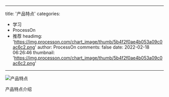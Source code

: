 
---
title: '产品特点'
categories: 
 - 学习
 - ProcessOn
 - 推荐
headimg: 'https://img.processon.com/chart_image/thumb/5b4f2f0ae4b053a09c0ac6c2.png'
author: ProcessOn
comments: false
date: 2022-02-18 06:26:46
thumbnail: 'https://img.processon.com/chart_image/thumb/5b4f2f0ae4b053a09c0ac6c2.png'
---

<div>   
<img class="thumb" alt="产品特点" src="https://img.processon.com/chart_image/thumb/5b4f2f0ae4b053a09c0ac6c2.png" referrerpolicy="no-referrer">
<p>产品特点介绍</p>  
</div>
            